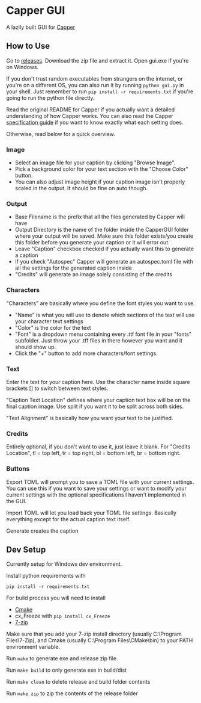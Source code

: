 # Capper GUI
A lazily built GUI for [Capper](https://github.com/substantialpickle/Capper)

## How to Use
Go to [releases](https://github.com/synchroslap/CapperGUI/releases). Download the zip file and extract it.
Open gui.exe if you're on Windows. 

If you don't trust random executables from strangers on the internet,
or you're on a different OS, you can also run it by running `python gui.py` in your shell.
Just remember to run `pip install -r requirements.txt` if you're going to run the python file directly.

Read the original README for Capper if you actually want a detailed understanding of how Capper works.
You can also read the Capper [specification guide](https://github.com/substantialpickle/Capper/wiki/Specification-Guide)
if you want to know exactly what each setting does.

Otherwise, read below for a quick overview.
### Image
- Select an image file for your caption by clicking "Browse Image".
- Pick a background color for your text section with the "Choose Color" button.
- You can also adjust image height if your caption image isn't properly scaled in the output. It should be fine on auto though.

### Output
- Base Filename is the prefix that all the files generated by Capper will have
- Output Directory is the name of the folder inside the CapperGUI folder where your output will be saved. 
Make sure this folder exists/you create this folder before you generate your caption or it will error out.
- Leave "Caption" checkbox checked if you actually want this to generate a caption
- If you check "Autospec" Capper will generate an autospec.toml file with all the settings for the generated caption inside
- "Credits" will generate an image solely consisting of the credits

### Characters
"Characters" are basically where you define the font styles you want to use. 
- "Name" is what you will use to denote which sections of the text will use your character text settings
- "Color" is the color for the text
- "Font" is a dropdown menu containing every .ttf font file in your "fonts" subfolder. 
Just throw your .tff files in there however you want and it should show up.
- Click the "+" button to add more characters/font settings.

### Text
Enter the text for your caption here. 
Use the character name inside square brackets \[\] to switch between text styles.

"Caption Text Location" defines where your caption text box will be on the final caption image.
Use split if you want it to be split across both sides.

"Text Alignment" is basically how you want your text to be justified.

### Credits
Entirely optional, if you don't want to use it, just leave it blank.
For "Credits Location", tl = top left, tr = top right, bl = bottom left, br = bottom right.

### Buttons
Export TOML will prompt you to save a TOML file with your current settings.
You can use this if you want to save your settings or want to modify your current 
settings with the optional specifications I haven't implemented in the GUI.

Import TOML will let you load back your TOML file settings. 
Basically everything except for the actual caption text itself.

Generate creates the caption

## Dev Setup
Currently setup for Windows dev environment.

Install python requirements with

`pip install -r requirements.txt`

For build process you will need to install
- [Cmake](https://cmake.org/download/)
- cx_Freeze with `pip install cx_Freeze`
- [7-zip](https://7-zip.org/)

Make sure that you add your 7-zip install directory (usually C:\Program Files\7-Zip), 
and Cmake (usually C:\Program Files\CMake\bin) to your PATH environment variable.

Run `make` to generate exe and release zip file.

Run `make build` to only generate exe in build/dist

Run `make clean` to delete release and build folder contents

Run `make zip` to zip the contents of the release folder